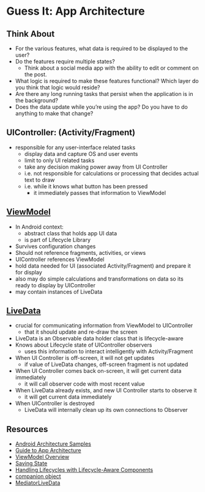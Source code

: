 # Guess It: App Architecture

## Think About

- For the various features, what data is required to be displayed to the user?
- Do the features require multiple states?
  - Think about a social media app with the ability to edit or comment on the post.
- What logic is required to make these features functional? Which layer do you think that logic would reside?
- Are there any long running tasks that persist when the application is in the background?
- Does the data update while you’re using the app? Do you have to do anything to make that change?

## UIController: (Activity/Fragment)

- responsible for any user-interface related tasks
  - display data and capture OS and user events
  - limit to only UI related tasks
  - take any decision making power away from UI Controller
  - i.e. not responsible for calculations or processing that decides actual text to draw
  - i.e. while it knows what button has been pressed
    - it immediately passes that information to ViewModel

## [ViewModel](https://developer.android.com/reference/kotlin/androidx/lifecycle/ViewModel)

- In Android context:
  - abstract class that holds app UI data
  - is part of Lifecycle Library
- Survives configuration changes
- Should not reference fragments, activities, or views
- UIController references ViewModel
- hold data needed for UI (associated Activity/Fragment) and prepare it for display
- also may do simple calculations and transformations on data so its ready to display by UIController
- may contain instances of LiveData

## [LiveData](https://developer.android.com/topic/libraries/architecture/livedata)

- crucial for communicating information from ViewModel to UIController
  - that it should update and re-draw the screen
- LiveData is an Observable data holder class that is lifecycle-aware
- Knows about Lifecycle state of UIController observers
  - uses this information to interact intelligently with Activity/Fragment
- When UI Controller is off-screen, it will not get updates
  - if value of LiveData changes, off-screen fragment is not updated
- When UI Controller comes back on-screen, it will get current data immediately
  - it will call observer code with most recent value
- When LiveData already exists, and new UI Controller starts to observe it
  - it will get current data immediately
- When UIController is destroyed
  - LiveData will internally clean up its own connections to Observer

## Resources

- [Android Architecture Samples](https://github.com/android/architecture-samples)
- [Guide to App Architecture](https://developer.android.com/jetpack/guide)
- [ViewModel Overview](https://developer.android.com/topic/libraries/architecture/viewmodel)
- [Saving State](https://developer.android.com/topic/libraries/architecture/saving-states)
- [Handling Lifecycles with Lifecycle-Aware Components](https://developer.android.com/topic/libraries/architecture/lifecycle)
- [companion object](https://kotlinlang.org/docs/reference/java-to-kotlin-interop.html#static-fields)
- [MediatorLiveData](https://developer.android.com/reference/kotlin/androidx/lifecycle/MediatorLiveData)

